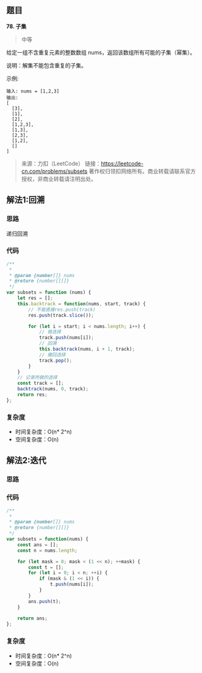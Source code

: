 ## 题目
**78. 子集**
>中等

给定一组不含重复元素的整数数组 nums，返回该数组所有可能的子集（幂集）。

说明：解集不能包含重复的子集。

示例:
```
输入: nums = [1,2,3]
输出:
[
  [3],
  [1],
  [2],
  [1,2,3],
  [1,3],
  [2,3],
  [1,2],
  []
]
```
>来源：力扣（LeetCode）
链接：https://leetcode-cn.com/problems/subsets
著作权归领扣网络所有。商业转载请联系官方授权，非商业转载请注明出处。

## 解法1:回溯
### 思路
递归回溯
### 代码
```js
/**
 * 
 * @param {number[]} nums
 * @return {number[][]}
 */
var subsets = function (nums) {
    let res = [];
    this.backtrack = function(nums, start, track) {
        // 不能直接res.push(track)
        res.push(track.slice());

        for (let i = start; i < nums.length; i++) {
            // 做选择
            track.push(nums[i]);
            // 回溯
            this.backtrack(nums, i + 1, track);
            // 撤回选择
            track.pop();
        }
    }
    // 记录所做的选择
    const track = [];
    backtrack(nums, 0, track); 
    return res;
};
```
### 复杂度
* 时间复杂度：O(n* 2^n)
* 空间复杂度：O(n)

## 解法2:迭代
### 思路

### 代码
```js
/**
 * 
 * @param {number[]} nums
 * @return {number[][]}
 */
var subsets = function(nums) {
    const ans = [];
    const n = nums.length;

    for (let mask = 0; mask < (1 << n); ++mask) {
        const t = [];
        for (let i = 0; i < n; ++i) {
            if (mask & (1 << i)) {
                t.push(nums[i]);
            }
        }
        ans.push(t);
    }
    
    return ans;
};

```
### 复杂度
* 时间复杂度：O(n* 2^n)
* 空间复杂度：O(n)
